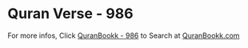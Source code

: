 # Quran Verse - 986 

For more infos, Click [QuranBookk - 986](https://www.quranbookk.com/quran/search?q=986) to Search at [QuranBookk.com](http://quranbookk.com/)